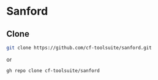 # Sanford

## Clone

```bash
git clone https://github.com/cf-toolsuite/sanford.git
```

or

```bash
gh repo clone cf-toolsuite/sanford
```
